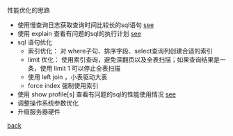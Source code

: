 性能优化的思路  
- 使用慢查询日志获取查询时间比较长的sql语句 [see](11/1.md)  
- 使用 explain 查看有问题的sql的执行计划 [see](11/2.md)  
- sql 语句优化  
    - 索引优化： 对 where子句、排序字段、select查询列创建合适的索引
    - limit 优化： 使用索引查询，避免深翻页以及全表扫描；如果查询结果是一条，使用 limit 1 可以停止全表扫描    
    - 使用 left join ，小表驱动大表  
    - force index 强制使用索引  
- 使用 show profile[s] 查看有问题的sql的性能使用情况 [see](11/3.md)  
- 调整操作系统参数优化  
- 升级服务器硬件  

[back](../12.md)  
